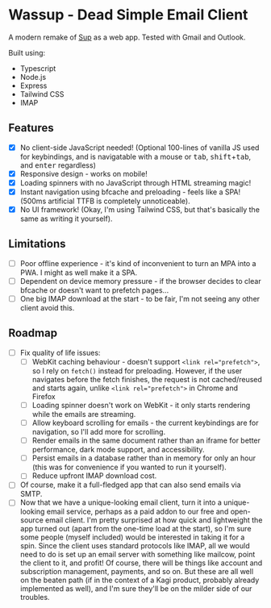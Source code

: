 # Wassup - Dead Simple Email Client

A modern remake of [Sup](https://github.com/sup-heliotrope/sup) as a web app. Tested with Gmail and Outlook.

Built using:

- Typescript
- Node.js
- Express
- Tailwind CSS
- IMAP

## Features

- [x] No client-side JavaScript needed! (Optional 100-lines of vanilla JS used for keybindings, and is navigatable with a mouse or <kbd>tab</kbd>, <kbd>shift</kbd>+<kbd>tab</kbd>, and <kbd>enter</kbd> regardless)
- [x] Responsive design - works on mobile!
- [x] Loading spinners with no JavaScript through HTML streaming magic!
- [x] Instant navigation using bfcache and preloading - feels like a SPA! (500ms artificial TTFB is completely unnoticeable).
- [x] No UI framework! (Okay, I'm using Tailwind CSS, but that's basically the same as writing it yourself).

## Limitations

- [ ] Poor offline experience - it's kind of inconvenient to turn an MPA into a PWA. I might as well make it a SPA.
- [ ] Dependent on device memory pressure - if the browser decides to clear bfcache or doesn't want to prefetch pages...
- [ ] One big IMAP download at the start - to be fair, I'm not seeing any other client avoid this.

## Roadmap

- [ ] Fix quality of life issues:
  - [ ] WebKit caching behaviour - doesn't support `<link rel="prefetch">`, so I rely on `fetch()` instead for preloading. However, if the user navigates before the fetch finishes, the request is not cached/reused and starts again, unlike `<link rel="prefetch">` in Chrome and Firefox
  - [ ] Loading spinner doesn't work on WebKit - it only starts rendering while the emails are streaming.
  - [ ] Allow keyboard scrolling for emails - the current keybindings are for navigation, so I'll add more for scrolling.
  - [ ] Render emails in the same document rather than an iframe for better performance, dark mode support, and accessibility.
  - [ ] Persist emails in a database rather than in memory for only an hour (this was for convenience if you wanted to run it yourself).
  - [ ] Reduce upfront IMAP download cost.
- [ ] Of course, make it a full-fledged app that can also send emails via SMTP.
- [ ] Now that we have a unique-looking email client, turn it into a unique-looking email service, perhaps as a paid addon to our free and open-source email client. I'm pretty surprised at how quick and lightweight the app turned out (apart from the one-time load at the start), so I'm sure some people (myself included) would be interested in taking it for a spin. Since the client uses standard protocols like IMAP, all we would need to do is set up an email server with something like mailcow, point the client to it, and profit! Of course, there will be things like account and subscription management, payments, and so on. But these are all well on the beaten path (if in the context of a Kagi product, probably already implemented as well), and I'm sure they'll be on the milder side of our troubles.
